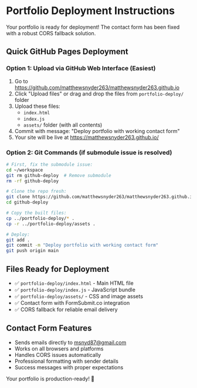 # Portfolio Deployment Instructions

Your portfolio is ready for deployment! The contact form has been fixed with a robust CORS fallback solution.

## Quick GitHub Pages Deployment

### Option 1: Upload via GitHub Web Interface (Easiest)
1. Go to https://github.com/matthewsnyder263/matthewsnyder263.github.io
2. Click "Upload files" or drag and drop the files from `portfolio-deploy/` folder
3. Upload these files:
   - `index.html`
   - `index.js` 
   - `assets/` folder (with all contents)
4. Commit with message: "Deploy portfolio with working contact form"
5. Your site will be live at https://matthewsnyder263.github.io/

### Option 2: Git Commands (if submodule issue is resolved)
```bash
# First, fix the submodule issue:
cd ~/workspace
git rm github-deploy  # Remove submodule
rm -rf github-deploy

# Clone the repo fresh:
git clone https://github.com/matthewsnyder263/matthewsnyder263.github.io.git github-deploy
cd github-deploy

# Copy the built files:
cp ../portfolio-deploy/* .
cp -r ../portfolio-deploy/assets .

# Deploy:
git add .
git commit -m "Deploy portfolio with working contact form"
git push origin main
```

## Files Ready for Deployment
- ✅ `portfolio-deploy/index.html` - Main HTML file
- ✅ `portfolio-deploy/index.js` - JavaScript bundle 
- ✅ `portfolio-deploy/assets/` - CSS and image assets
- ✅ Contact form with FormSubmit.co integration
- ✅ CORS fallback for reliable email delivery

## Contact Form Features
- Sends emails directly to msnyd87@gmail.com
- Works on all browsers and platforms
- Handles CORS issues automatically
- Professional formatting with sender details
- Success messages with proper expectations

Your portfolio is production-ready! 🚀